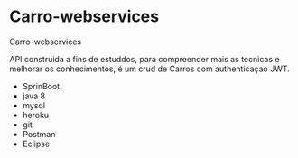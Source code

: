 # Carro-webservices
Carro-webservices 


API construida a fins de estuddos, para compreender mais as tecnicas e melhorar os conhecimentos, é um crud de Carros com authenticaçao JWT.
- SprinBoot
- java 8
- mysql
- heroku
- git
- Postman
- Eclipse
